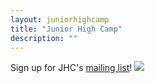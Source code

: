 ```yaml
---
layout: juniorhighcamp
title: "Junior High Camp"
description: ""
---
```

Sign up for JHC's [mailing list](http://google.us6.list-manage.com/subscribe?u=d96af6cbc5753b6eaa17982d8&id=f69fc2fc63)!
    <img class="media-object img-rounded"  src="{{site.junior_high_camp_img['index']}}" >
